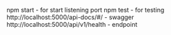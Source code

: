npm start - for start listening port
npm test - for testing
http://localhost:5000/api-docs/#/ - swagger
http://localhost:5000/api/v1/health - endpoint
